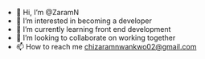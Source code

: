 - 👋 Hi, I’m @ZaramN
- 👀 I’m interested in becoming a developer 
- 🌱 I’m currently learning front end development 
- 💞️ I’m looking to collaborate on working together 
- 📫 How to reach me chizaramnwankwo02@gmail.com

<!---
ZaramN/ZaramN is a ✨ special ✨ repository because its `README.md` (this file) appears on your GitHub profile.
You can click the Preview link to take a look at your changes.
--->
